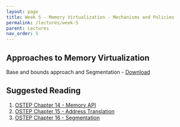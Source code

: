 ```yaml
---
layout: page
title: Week 5 - Memory Virtualization - Mechanisms and Policies
permalink: /lectures/week-5
parent: Lectures
nav_order: 5
---
```


## Approaches to Memory Virtualization

Base and bounds approach and Segmentation - [Download](https://karthikv1392.github.io/cs3301_osn/slides/OSN_L09.pdf)

## Suggested Reading

1. [OSTEP Chapter 14 - Memory API](https://pages.cs.wisc.edu/~remzi/OSTEP/vm-api.pdf)
2. [OSTEP Chapter 15 - Address Translation](https://pages.cs.wisc.edu/~remzi/OSTEP/vm-mechanism.pdf)
3. [OSTEP Chapter 16 - Segmentation](https://pages.cs.wisc.edu/~remzi/OSTEP/vm-segmentation.pdf)
